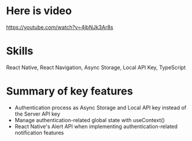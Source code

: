# Here is video
https://youtube.com/watch?v=4jbNJk3Ar8s

# Skills
React Native, React Navigation, Async Storage, Local API Key, TypeScript

# Summary of key features
- Authentication process as Async Storage and Local API key instead of the Server API key
- Manage authentication-related global state with useContext()
- React Native's Alert API when implementing authentication-related notification features
